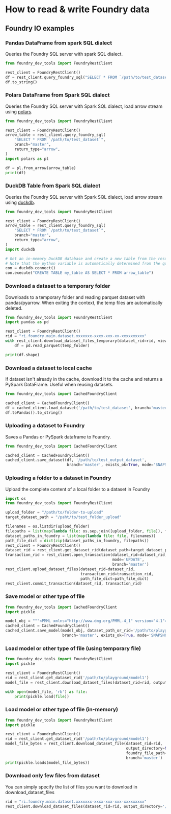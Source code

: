 # How to read & write Foundry data

## Foundry IO examples

### Pandas DataFrame from spark SQL dialect

Queries the Foundry SQL server with spark SQL dialect.

```python
from foundry_dev_tools import FoundryRestClient

rest_client = FoundryRestClient()
df = rest_client.query_foundry_sql("SELECT * FROM `/path/to/test_dataset`", branch='master')
df.to_string()
```

### Polars DataFrame from Spark SQL dialect 
Queries the Foundry SQL server with Spark SQL dialect, load arrow stream using [polars](https://www.pola.rs/).

```python
from foundry_dev_tools import FoundryRestClient

rest_client = FoundryRestClient()
arrow_table = rest_client.query_foundry_sql(
    "SELECT * FROM `/path/to/test_dataset`",
    branch="master",
    return_type="arrow",
)
import polars as pl

df = pl.from_arrow(arrow_table)
print(df)
```

### DuckDB Table from Spark SQL dialect 
Queries the Foundry SQL server with Spark SQL dialect, load arrow stream using [duckdb](https://duckdb.org/).

```python
from foundry_dev_tools import FoundryRestClient

rest_client = FoundryRestClient()
arrow_table = rest_client.query_foundry_sql(
    "SELECT * FROM `/path/to/test_dataset`",
    branch="master",
    return_type="arrow",
)
import duckdb

# Get an in-memory DuckDB database and create a new table from the result arrow table.
# Note that the python variable is automatically determined from the query string.
con = duckdb.connect()
con.execute("CREATE TABLE my_table AS SELECT * FROM arrow_table")
```

### Download a dataset to a temporary folder

Downloads to a temporary folder and reading parquet dataset with pandas/pyarrow. When exiting the context, the temp files are automatically deleted.

```python
from foundry_dev_tools import FoundryRestClient
import pandas as pd

rest_client = FoundryRestClient()
rid = "ri.foundry.main.dataset.xxxxxxx-xxxx-xxx-xx-xxxxxxxxxx"
with rest_client.download_dataset_files_temporary(dataset_rid=rid, view='master') as temp_folder:
    df = pd.read_parquet(temp_folder)

print(df.shape)
```

### Download a dataset to local cache

If dataset isn't already in the cache, download it to the cache and returns a PySpark DataFrame. Useful when reusing datasets.

```python
from foundry_dev_tools import CachedFoundryClient

cached_client = CachedFoundryClient()
df = cached_client.load_dataset('/path/to/test_dataset', branch='master')
df.toPandas().to_string()
```

### Uploading a dataset to Foundry

Saves a Pandas or PySpark dataframe to Foundry.

```python
from foundry_dev_tools import CachedFoundryClient

cached_client = CachedFoundryClient()
cached_client.save_dataset(df, '/path/to/test_output_dataset',
                           branch='master', exists_ok=True, mode='SNAPSHOT')
```

### Uploading a folder to a dataset in Foundry

Upload the complete content of a local folder to a dataset in Foundry

```python
import os
from foundry_dev_tools import FoundryRestClient

upload_folder = "/path/to/folder-to-upload"
target_dataset_path = "/paht/to/test_folder_upload"

filenames = os.listdir(upload_folder)
filepaths = list(map(lambda file: os.sep.join([upload_folder, file]), filenames))
dataset_paths_in_foundry = list(map(lambda file: file, filenames))
path_file_dict = dict(zip(dataset_paths_in_foundry, filepaths))
rest_client = FoundryRestClient()
dataset_rid = rest_client.get_dataset_rid(dataset_path=target_dataset_path)
transaction_rid = rest_client.open_transaction(dataset_rid=dataset_rid,
                                               mode='UPDATE',
                                               branch='master')
rest_client.upload_dataset_files(dataset_rid=dataset_rid,
                                 transaction_rid=transaction_rid,
                                 path_file_dict=path_file_dict)
rest_client.commit_transaction(dataset_rid, transaction_rid)
````

### Save model or other type of file

```python
from foundry_dev_tools import CachedFoundryClient
import pickle

model_obj = """<PMML xmlns="http://www.dmg.org/PMML-4_1" version="4.1"></PMML>"""
cached_client = CachedFoundryClient()
cached_client.save_model(model_obj, dataset_path_or_rid='/path/to/playground/model1',
                         branch='master', exists_ok=True, mode='SNAPSHOT')
```

### Load model or other type of file (using temporary file)

```python
from foundry_dev_tools import FoundryRestClient
import pickle

rest_client = FoundryRestClient()
rid = rest_client.get_dataset_rid('/path/to/playground/model1')
model_file = rest_client.download_dataset_files(dataset_rid=rid, output_directory='/tmp/model', branch='master')[0]

with open(model_file, 'rb') as file:
    print(pickle.load(file))
```

### Load model or other type of file (in-memory)

```python
from foundry_dev_tools import FoundryRestClient
import pickle

rest_client = FoundryRestClient()
rid = rest_client.get_dataset_rid('/path/to/playground/model1')
model_file_bytes = rest_client.download_dataset_file(dataset_rid=rid,
                                                     output_directory=None,
                                                     foundry_file_path='model.pickle',
                                                     branch='master')
print(pickle.loads(model_file_bytes))
```

### Download only few files from dataset

You can simply specify the list of files you want to download in download_dataset_files
```python
rid = "ri.foundry.main.dataset.xxxxxxx-xxxx-xxx-xxx-xxxxxxxxx"
rest_client.download_dataset_files(dataset_rid=rid, output_directory='/paht/to/only_few_files', files=['file1.png', 'file2.png'], branch='master')
```

[Third Party Application in Foundry]: https://www.palantir.com/docs/foundry/platform-security-third-party/third-party-apps-overview/
